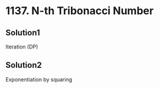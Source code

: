 # 1137. N-th Tribonacci Number

## Solution1

Iteration (DP)

## Solution2

Exponentiation by squaring

